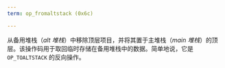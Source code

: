 ```yaml
---
term: op_fromaltstack (0x6c)

---
```

从备用堆栈（*alt 堆栈*）中移除顶层项目，并将其置于主堆栈（*main 堆栈*）的顶层。该操作码用于取回临时存储在备用堆栈中的数据。简单地说，它是 `OP_TOALTSTACK` 的反向操作。